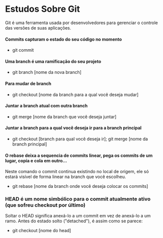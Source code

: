# Estudos Sobre Git
Git é uma ferramenta usada por desenvolvedores para gerenciar o controle das versões de suas aplicações.
#### Commits capturam o estado do seu código no momento
* git commit
#### Uma branch é uma ramificação do seu projeto
* git branch [nome da nova branch]
#### Para mudar de branch 
* git checkout [nome da branch para a qual você deseja mudar]
#### Juntar a branch atual com outra branch
* git merge [nome da branch que você deseja juntar]
#### Juntar a branch para a qual você deseja ir para a branch principal
* git checkout [branch para qual você deseja ir]; git merge [nome da branch principal]
#### O rebase deixa a sequencia de commits linear, pega os commits de um lugar, copia e cola em outro...
Neste comando o commit continua existindo no local de origem, ele só estará visível de forma linear na branch que você escolheu.
* git rebase [nome da branch onde você deseja colocar os commits]
### HEAD é um nome simbólico para o commit atualmente ativo (que sofreu checkout por último)
Soltar o HEAD significa anexá-lo a um commit em vez de anexá-lo a um ramo. Antes do estado solto ("detached"), é assim como se parece:
* git checkout [nome do head]


